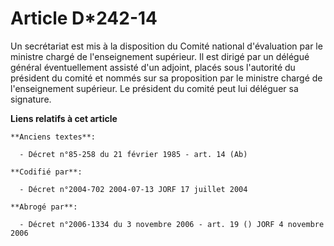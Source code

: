 # Article D*242-14

Un secrétariat est mis à la disposition du Comité national d'évaluation par le ministre chargé de l'enseignement supérieur.
Il est dirigé par un délégué général éventuellement assisté d'un adjoint, placés sous l'autorité du président du comité et
nommés sur sa proposition par le ministre chargé de l'enseignement supérieur. Le président du comité peut lui déléguer sa
signature.

**Liens relatifs à cet article**

	**Anciens textes**:

	  - Décret n°85-258 du 21 février 1985 - art. 14 (Ab)

	**Codifié par**:

	  - Décret n°2004-702 2004-07-13 JORF 17 juillet 2004

	**Abrogé par**:

	  - Décret n°2006-1334 du 3 novembre 2006 - art. 19 () JORF 4 novembre 2006

